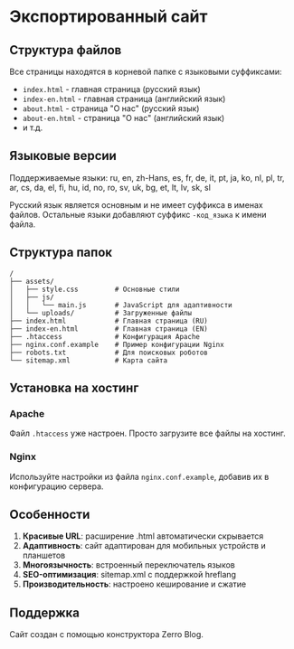# Экспортированный сайт

## Структура файлов

Все страницы находятся в корневой папке с языковыми суффиксами:
- `index.html` - главная страница (русский язык)
- `index-en.html` - главная страница (английский язык)
- `about.html` - страница "О нас" (русский язык)
- `about-en.html` - страница "О нас" (английский язык)
- и т.д.

## Языковые версии

Поддерживаемые языки: ru, en, zh-Hans, es, fr, de, it, pt, ja, ko, nl, pl, tr, ar, cs, da, el, fi, hu, id, no, ro, sv, uk, bg, et, lt, lv, sk, sl

Русский язык является основным и не имеет суффикса в именах файлов.
Остальные языки добавляют суффикс `-код_языка` к имени файла.

## Структура папок

```
/
├── assets/
│   ├── style.css         # Основные стили
│   ├── js/
│   │   └── main.js       # JavaScript для адаптивности
│   └── uploads/          # Загруженные файлы
├── index.html            # Главная страница (RU)
├── index-en.html         # Главная страница (EN)
├── .htaccess             # Конфигурация Apache
├── nginx.conf.example    # Пример конфигурации Nginx
├── robots.txt            # Для поисковых роботов
└── sitemap.xml           # Карта сайта
```

## Установка на хостинг

### Apache
Файл `.htaccess` уже настроен. Просто загрузите все файлы на хостинг.

### Nginx
Используйте настройки из файла `nginx.conf.example`, добавив их в конфигурацию сервера.

## Особенности

1. **Красивые URL**: расширение .html автоматически скрывается
2. **Адаптивность**: сайт адаптирован для мобильных устройств и планшетов
3. **Многоязычность**: встроенный переключатель языков
4. **SEO-оптимизация**: sitemap.xml с поддержкой hreflang
5. **Производительность**: настроено кеширование и сжатие

## Поддержка

Сайт создан с помощью конструктора Zerro Blog.